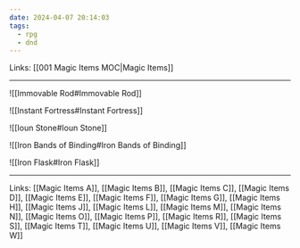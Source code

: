 ```yaml
---
date: 2024-04-07 20:14:03
tags:
  - rpg
  - dnd
---
```

Links: [[001 Magic Items MOC|Magic Items]]

---

![[Immovable Rod#Immovable Rod]]

![[Instant Fortress#Instant Fortress]]

![[Ioun Stone#Ioun Stone]]

![[Iron Bands of Binding#Iron Bands of Binding]]

![[Iron Flask#Iron Flask]]

---
 Links: [[Magic Items A]], [[Magic Items B]], [[Magic Items C]], [[Magic Items D]], [[Magic Items E]], [[Magic Items F]], [[Magic Items G]], [[Magic Items H]], [[Magic Items J]], [[Magic Items L]], [[Magic Items M]], [[Magic Items N]], [[Magic Items O]], [[Magic Items P]], [[Magic Items R]], [[Magic Items S]], [[Magic Items T]], [[Magic Items U]], [[Magic Items V]], [[Magic Items W]]